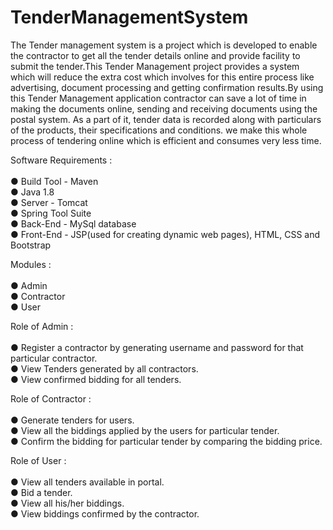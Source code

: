 # TenderManagementSystem

The Tender management system is a project which is developed to enable the contractor to get all the tender details online and provide facility to submit the tender.This Tender Management project provides a system which will reduce the extra cost which involves for this entire process like advertising, document processing and getting confirmation results.By using this Tender Management application contractor can save a lot of time in making the documents online, sending and receiving documents using the postal system. 
As a part of it, tender data is recorded along with particulars of the products, their specifications and conditions.
we make this whole process of tendering online which is efficient and consumes very less time.

Software Requirements :<br /><br />
● Build Tool - Maven<br />
● Java 1.8 <br />
● Server - Tomcat <br />
● Spring Tool Suite <br />
● Back-End - MySql database <br />
● Front-End - JSP(used for creating dynamic web pages), HTML, CSS and Bootstrap <br />

Modules :<br /><br />
● Admin<br />
● Contractor<br />
● User<br />

Role of Admin :<br /><br />
● Register a contractor by generating username and password for that particular contractor.<br />
● View Tenders generated by all contractors.<br />
● View confirmed bidding for all tenders.<br />

Role of Contractor :<br /><br />
● Generate tenders for users.<br />
● View all the biddings applied by the users for particular tender.<br />
● Confirm the bidding for particular tender by comparing the bidding price.<br />

Role of User :<br /><br />
● View all tenders available in portal.<br />
● Bid a tender.<br />
● View all his/her biddings.<br />
● View biddings confirmed by the contractor.<br />


